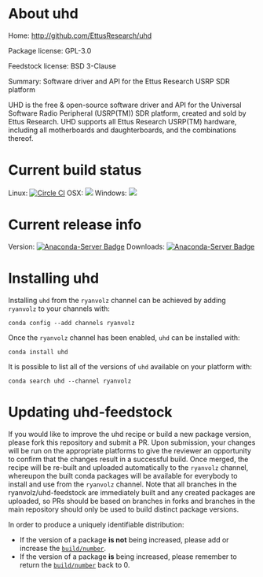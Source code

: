 About uhd
=========

Home: http://github.com/EttusResearch/uhd

Package license: GPL-3.0

Feedstock license: BSD 3-Clause

Summary: Software driver and API for the Ettus Research USRP SDR platform

UHD is the free & open-source software driver and API for the Universal
Software Radio Peripheral (USRP(TM)) SDR platform, created and sold by
Ettus Research. UHD supports all Ettus Research USRP(TM) hardware,
including all motherboards and daughterboards, and the combinations thereof.


Current build status
====================

Linux: [![Circle CI](https://circleci.com/gh/ryanvolz/uhd-feedstock.svg?style=shield)](https://circleci.com/gh/ryanvolz/uhd-feedstock)
OSX: ![](https://cdn.rawgit.com/conda-forge/conda-smithy/90845bba35bec53edac7a16638aa4d77217a3713/conda_smithy/static/disabled.svg)
Windows: ![](https://cdn.rawgit.com/conda-forge/conda-smithy/90845bba35bec53edac7a16638aa4d77217a3713/conda_smithy/static/disabled.svg)

Current release info
====================
Version: [![Anaconda-Server Badge](https://anaconda.org/ryanvolz/uhd/badges/version.svg)](https://anaconda.org/ryanvolz/uhd)
Downloads: [![Anaconda-Server Badge](https://anaconda.org/ryanvolz/uhd/badges/downloads.svg)](https://anaconda.org/ryanvolz/uhd)

Installing uhd
==============

Installing `uhd` from the `ryanvolz` channel can be achieved by adding `ryanvolz` to your channels with:

```
conda config --add channels ryanvolz
```

Once the `ryanvolz` channel has been enabled, `uhd` can be installed with:

```
conda install uhd
```

It is possible to list all of the versions of `uhd` available on your platform with:

```
conda search uhd --channel ryanvolz
```




Updating uhd-feedstock
======================

If you would like to improve the uhd recipe or build a new
package version, please fork this repository and submit a PR. Upon submission,
your changes will be run on the appropriate platforms to give the reviewer an
opportunity to confirm that the changes result in a successful build. Once
merged, the recipe will be re-built and uploaded automatically to the
`ryanvolz` channel, whereupon the built conda packages will be available for
everybody to install and use from the `ryanvolz` channel.
Note that all branches in the ryanvolz/uhd-feedstock are
immediately built and any created packages are uploaded, so PRs should be based
on branches in forks and branches in the main repository should only be used to
build distinct package versions.

In order to produce a uniquely identifiable distribution:
 * If the version of a package **is not** being increased, please add or increase
   the [``build/number``](http://conda.pydata.org/docs/building/meta-yaml.html#build-number-and-string).
 * If the version of a package **is** being increased, please remember to return
   the [``build/number``](http://conda.pydata.org/docs/building/meta-yaml.html#build-number-and-string)
   back to 0.